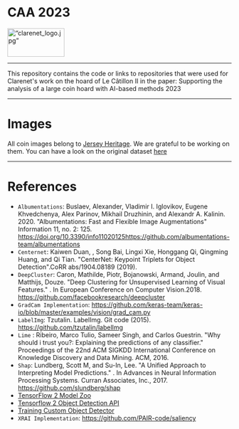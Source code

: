 # CAA 2023 
<img src="ClaReNet" alt= “clarenet_logo.jpg” width="128" height="64">


----

This repository contains the code or links to repositories that were used for Clarenet's work on the hoard of Le Câtillon II in the paper: Supporting the analysis of a large coin hoard with AI-based methods 2023

----

# Images

All coin images belong to [Jersey Heritage](https://www.jerseyheritage.org/). We are grateful to be working on them.
You can have a look on the original dataset [here](https://catalogue.jerseyheritage.org/collection-search/?filters[0][field]=tab.keyword&filters[0][term]=Archaeology&filters[0][bool]=must&filters[1][field]=object_number&filters[1][term]=STATES/CATII&filters[1][bool]=must&filters[1][type]=match)

----
# References
- `Albumentations`: Buslaev, Alexander, Vladimir I. Iglovikov, Eugene Khvedchenya, Alex Parinov, Mikhail Druzhinin, and Alexandr A. Kalinin. 2020. "Albumentations: Fast and Flexible Image Augmentations" Information 11, no. 2: 125. https://doi.org/10.3390/info11020125https://github.com/albumentations-team/albumentations
- `Centernet`: Kaiwen Duan, , Song Bai, Lingxi Xie, Honggang Qi, Qingming Huang, and Qi Tian. "CenterNet: Keypoint Triplets for Object Detection".CoRR abs/1904.08189 (2019).
- `DeepCluster`: Caron, Mathilde, Piotr, Bojanowski, Armand, Joulin, and Matthĳs, Douze. "Deep Clustering for Unsupervised Learning of Visual Features." . In European Conference on Computer Vision.2018.
https://github.com/facebookresearch/deepcluster
- `GradCam Implementation`: https://github.com/keras-team/keras-io/blob/master/examples/vision/grad_cam.py
- `LabelImg`: Tzutalin. LabelImg. Git code (2015). https://github.com/tzutalin/labelImg
- `Lime` : Ribeiro, Marco Tulio, Sameer Singh, and Carlos Guestrin. "Why should i trust you?: Explaining the predictions of any classifier." Proceedings of the 22nd ACM SIGKDD International Conference on Knowledge Discovery and Data Mining. ACM, 2016.
- `Shap`: Lundberg, Scott M, and Su-In, Lee. "A Unified Approach to Interpreting Model Predictions." . In Advances in Neural Information Processing Systems. Curran Associates, Inc., 2017. https://github.com/slundberg/shap
- [TensorFlow 2 Model Zoo](https://github.com/tensorflow/models/blob/master/research/object_detection/g3doc/tf2_detection_zoo.md)
- [Tensorflow 2 Object Detection API](https://github.com/tensorflow/models/blob/master/research/object_detection/g3doc/tf2.md)
- [Training Custom Object Detector](https://tensorflow-object-detection-api-tutorial.readthedocs.io/en/latest/training.html)
- `XRAI Implementation`: https://github.com/PAIR-code/saliency
